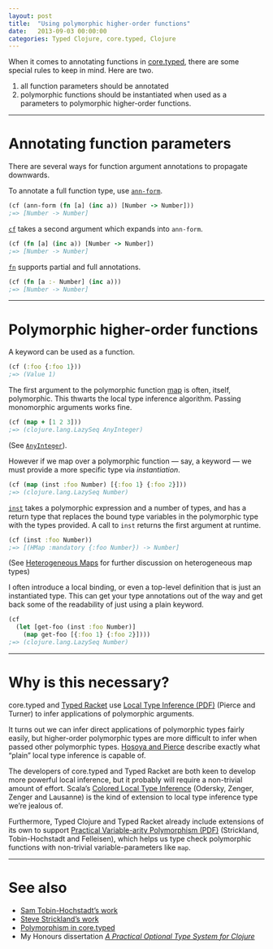 ```yaml
---
layout: post
title:  "Using polymorphic higher-order functions"
date:   2013-09-03 00:00:00
categories: Typed Clojure, core.typed, Clojure
---
```


When it comes to annotating functions in [core.typed](https://github.com/clojure/core.typed), there are
some special rules to keep in mind.
Here are two.

1. all function parameters should be annotated
2. polymorphic functions should be instantiated when used
  as a parameters to polymorphic higher-order functions.

<hr/>

# Annotating function parameters

There are several ways for function argument annotations to propagate
downwards.

To annotate a full function type, use [`ann-form`](http://clojure.github.io/core.typed/#clojure.core.typed/ann-form).

```clojure
(cf (ann-form (fn [a] (inc a)) [Number -> Number]))
;=> [Number -> Number]
```

[`cf`](http://clojure.github.io/core.typed/#clojure.core.typed/cf) takes a second argument which expands
into `ann-form`.

```clojure
(cf (fn [a] (inc a)) [Number -> Number])
;=> [Number -> Number]
```

[`fn`](http://clojure.github.io/core.typed/#clojure.core.typed/fn) supports partial and full
annotations.

```clojure
(cf (fn [a :- Number] (inc a)))
;=> [Number -> Number]
```

<hr/>

# Polymorphic higher-order functions

A keyword can be used as a function.

```clojure
(cf (:foo {:foo 1}))
;=> (Value 1)
```

The first argument to the polymorphic function [map](https://github.com/clojure/core.typed/blob/57da1175037dfd61c96c711165ea318db65f46c0/src/main/clojure/clojure/core/typed/base_env.clj#L1002) is often, itself, polymorphic.
This thwarts the local type inference algorithm.
Passing monomorphic arguments works fine.

```clojure
(cf (map + [1 2 3]))
;=> (clojure.lang.LazySeq AnyInteger)
```

(See [`AnyInteger`](http://clojure.github.io/core.typed/#clojure.core.typed/AnyInteger)).

However if we map over a polymorphic function &mdash; say, a keyword &mdash; we must
provide a more specific type via _instantiation_.

```clojure
(cf (map (inst :foo Number) [{:foo 1} {:foo 2}]))
;=> (clojure.lang.LazySeq Number)
```

[`inst`](http://clojure.github.io/core.typed/#clojure.core.typed/inst) takes a polymorphic
expression and a number of types, and has a return type that replaces the bound type variables
in the polymorphic type with the types provided.
A call to `inst` returns the first argument at runtime.

```clojure
(cf (inst :foo Number))
;=> [(HMap :mandatory {:foo Number}) -> Number]
```

(See [Heterogeneous Maps](https://github.com/clojure/core.typed/wiki/Types#heterogeneous-maps)
for further discussion on heterogeneous map types)

I often introduce a local binding, or even a top-level definition that is just an instantiated type.
This can get your type annotations out of the way and get back some of the readability of just using
a plain keyword.

```clojure
(cf
  (let [get-foo (inst :foo Number)]
    (map get-foo [{:foo 1} {:foo 2}])))
;=> (clojure.lang.LazySeq Number)
```

<hr/>

# Why is this necessary?

core.typed and [Typed Racket](http://docs.racket-lang.org/ts-guide/)
use [Local Type Inference (PDF)](http://www.cis.upenn.edu/~bcpierce/papers/lti.pdf) (Pierce and Turner)
to infer applications of polymorphic arguments.

It turns out we can infer direct applications of polymorphic types fairly easily, but
higher-order polymorphic types are more difficult to infer when passed other polymorphic
types. [Hosoya and Pierce](http://citeseerx.ist.psu.edu/viewdoc/summary?doi=10.1.1.39.7265)
describe exactly what &ldquo;plain&rdquo; local type inference is capable of.

The developers of core.typed and Typed Racket are both keen to develop more powerful local inference,
but it probably will require a non-trivial amount of effort. 
Scala&rsquo;s [Colored Local Type Inference](http://lampwww.epfl.ch/~odersky/papers/popl01.html) (Odersky, Zenger, Zenger and Lausanne) 
is the kind of extension to local type inference type we&rsquo;re jealous of.

Furthermore, Typed Clojure and Typed Racket already include extensions of its own to support [Practical Variable-arity
Polymorphism (PDF)](http://www.ccs.neu.edu/racket/pubs/esop09-sthf.pdf) (Strickland, Tobin-Hochstadt and Felleisen),
which helps us type check polymorphic functions with non-trivial variable-parameters like `map`.

<hr/>

# See also

- [Sam Tobin-Hochstadt&rsquo;s work](http://www.ccs.neu.edu/home/samth/)
- [Steve Strickland&rsquo;s work](http://www.ccs.neu.edu/home/sstrickl/)
- [Polymorphism in core.typed](https://github.com/clojure/core.typed/wiki/User-Guide#polymorphism)
- My Honours dissertation [_A Practical Optional Type System for Clojure_](https://github.com/downloads/frenchy64/papers/ambrose-honours.pdf)
